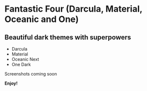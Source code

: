 # Fantastic Four (Darcula, Material, Oceanic and One)
## Beautiful dark themes with superpowers

 - Darcula
 - Material
 - Oceanic Next
 - One Dark

Screenshots coming soon

**Enjoy!**
